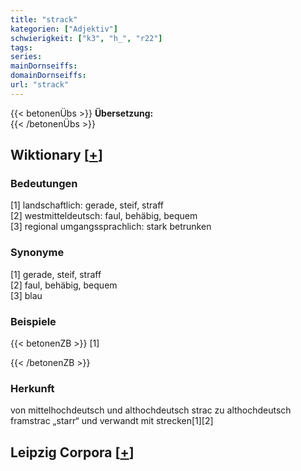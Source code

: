 ```yaml
---
title: "strack"
kategorien: ["Adjektiv"]
schwierigkeit: ["k3", "h_", "r22"]
tags:
series:
mainDornseiffs:
domainDornseiffs:
url: "strack"
---
```


{{< betonenÜbs >}}
**Übersetzung:**  
{{< /betonenÜbs >}}

## Wiktionary [[+](https://de.wiktionary.org/wiki/strack)]

### Bedeutungen
[1] landschaftlich: gerade, steif, straff  
[2] westmitteldeutsch: faul, behäbig, bequem  
[3] regional umgangssprachlich: stark betrunken  

### Synonyme
[1] gerade, steif, straff  
[2] faul, behäbig, bequem  
[3] blau  

### Beispiele
{{< betonenZB >}}
[1]  

{{< /betonenZB >}}
### Herkunft
von mittelhochdeutsch und althochdeutsch strac zu althochdeutsch framstrac „starr“ und verwandt mit strecken[1][2]  


## Leipzig Corpora [[+](https://corpora.uni-leipzig.de/en/res?word=strack&corpusId=deu_newscrawl-public_2018)]

